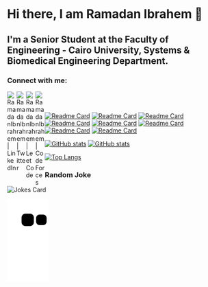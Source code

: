 # Hi there, I am Ramadan Ibrahem 👋

## I'm a Senior Student at the Faculty of Engineering - Cairo University, Systems & Biomedical Engineering Department.

### Connect with me:

[<img align="left" alt="RamadanIbrahem | LinkedIn" width="22px" src="https://cdn.jsdelivr.net/npm/simple-icons@v3/icons/linkedin.svg" />][linkedin]
[<img align="left" alt="RamadanIbrahem | Twitter" width="22px" src="https://cdn.jsdelivr.net/npm/simple-icons@v3/icons/twitter.svg" />][twitter]
[<img align="left" alt="RamadanIbrahem | LeetCode" width="22px" src="https://cdn.jsdelivr.net/npm/simple-icons@5.7.0/icons/leetcode.svg" />][leetcode]
[<img align="left" alt="RamadanIbrahem | CodeForces" width="22px" src="https://cdn.jsdelivr.net/npm/simple-icons@5.7.0/icons/codeforces.svg" />][codeforces]

<br>
<br>

[linkedin]: https://linkedin.com/in/ramadanibrahem
[twitter]: https://twitter.com/rmdnhgzy
[leetcode]: https://leetcode.com/Ramadan98/
[codeforces]: https://codeforces.com/profile/Ramadan98

[![Readme Card](https://github-readme-stats.vercel.app/api/pin/?username=RamadanIbrahem98&repo=DSP&theme=radical)](https://github.com/RamadanIbrahem98/DSP)
[![Readme Card](https://github-readme-stats.vercel.app/api/pin/?username=RamadanIbrahem98&repo=huffmanCoding&theme=radical)](https://github.com/RamadanIbrahem98/huffmanCoding)
[![Readme Card](https://github-readme-stats.vercel.app/api/pin/?username=RamadanIbrahem98&repo=RIS&theme=radical)](https://github.com/RamadanIbrahem98/RIS)
[![Readme Card](https://github-readme-stats.vercel.app/api/pin/?username=RamadanIbrahem98&repo=TopologyAPI&theme=radical)](https://github.com/RamadanIbrahem98/TopologyAPI)
[![Readme Card](https://github-readme-stats.vercel.app/api/pin/?username=RamadanIbrahem98&repo=Algorithmic-Toolbox-threeRocksGame&theme=radical)](https://github.com/RamadanIbrahem98/Algorithmic-Toolbox-threeRocksGame)
[![Readme Card](https://github-readme-stats.vercel.app/api/pin/?username=RamadanIbrahem98&repo=EigenFaces&theme=radical)](https://github.com/RamadanIbrahem98/EigenFaces)
[![Readme Card](https://github-readme-stats.vercel.app/api/pin/?username=RamadanIbrahem98&repo=icu-realtime-monitoring-system&theme=radical)](https://github.com/RamadanIbrahem98/icu-realtime-monitoring-system)
[![Readme Card](https://github-readme-stats.vercel.app/api/pin/?username=RamadanIbrahem98&repo=STM32F4xx-DMA&theme=radical)](https://github.com/RamadanIbrahem98/STM32F4xx-DMA)

[![GitHub stats](https://github-readme-stats.vercel.app/api?username=RamadanIbrahem98&show_icons=true&theme=radical)](https://github.com/anuraghazra/github-readme-stats)
[![GitHub stats](https://github-readme-streak-stats.herokuapp.com/?user=RamadanIbrahem98&theme=radical)](https://github.com/anuraghazra/github-readme-stats)

[![Top Langs](https://github-readme-stats.vercel.app/api/top-langs/?username=RamadanIbrahem98&exclude_repo=statistics-cc-hypothesis-testing,stm32f401-429xx-projects,STM32F401CC,STM32F4xx-DMA,sound-equalizer&hide=html,jupyter%20notebook&layout=compact&theme=radical&langs_count=10)](https://github.com/anuraghazra/github-readme-stats)

### Random Joke

![Jokes Card](https://readme-jokes.vercel.app/api?bgColor=%23141321&borderColor=%23a09ea2&qColor=%23d83a7c&aColor=%23a9fef7&codeColor=%23fff)

![Snake](https://github.com/RamadanIbrahem98/RamadanIbrahem98/raw/output/github-contribution-grid-snake.svg)
